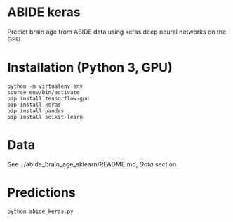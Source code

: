 # ABIDE keras

Predict brain age from ABIDE data using keras deep neural networks on the GPU

# Installation (Python 3, GPU)

    python -m virtualenv env
    source env/bin/activate
    pip install tensorflow-gpu
    pip install keras
    pip install pandas
    pip install scikit-learn

# Data

See ../abide_brain_age_sklearn/README.md, *Data* section

# Predictions

    python abide_keras.py
